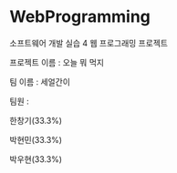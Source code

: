 # WebProgramming

소프트웨어 개발 실습 4 웹 프로그래밍 프로젝트

프로젝트 이름 : 오늘 뭐 먹지

팀 이름 : 세얼간이

팀원 :

한창기(33.3%)

박현민(33.3%)

박우현(33.3%)
